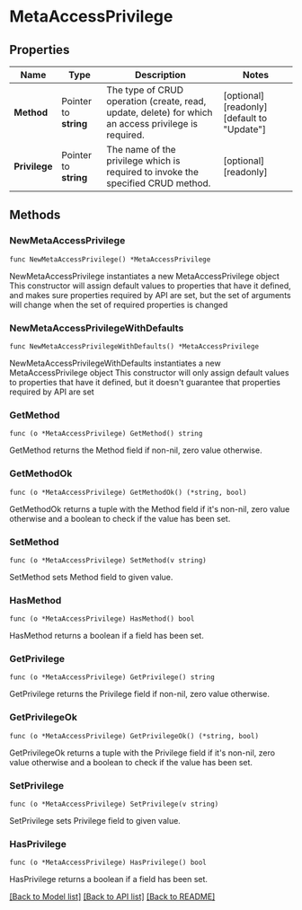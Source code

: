 # MetaAccessPrivilege

## Properties

Name | Type | Description | Notes
------------ | ------------- | ------------- | -------------
**Method** | Pointer to **string** | The type of CRUD operation (create, read, update, delete) for which an access privilege is required. | [optional] [readonly] [default to "Update"]
**Privilege** | Pointer to **string** | The name of the privilege which is required to invoke the specified CRUD method. | [optional] [readonly] 

## Methods

### NewMetaAccessPrivilege

`func NewMetaAccessPrivilege() *MetaAccessPrivilege`

NewMetaAccessPrivilege instantiates a new MetaAccessPrivilege object
This constructor will assign default values to properties that have it defined,
and makes sure properties required by API are set, but the set of arguments
will change when the set of required properties is changed

### NewMetaAccessPrivilegeWithDefaults

`func NewMetaAccessPrivilegeWithDefaults() *MetaAccessPrivilege`

NewMetaAccessPrivilegeWithDefaults instantiates a new MetaAccessPrivilege object
This constructor will only assign default values to properties that have it defined,
but it doesn't guarantee that properties required by API are set

### GetMethod

`func (o *MetaAccessPrivilege) GetMethod() string`

GetMethod returns the Method field if non-nil, zero value otherwise.

### GetMethodOk

`func (o *MetaAccessPrivilege) GetMethodOk() (*string, bool)`

GetMethodOk returns a tuple with the Method field if it's non-nil, zero value otherwise
and a boolean to check if the value has been set.

### SetMethod

`func (o *MetaAccessPrivilege) SetMethod(v string)`

SetMethod sets Method field to given value.

### HasMethod

`func (o *MetaAccessPrivilege) HasMethod() bool`

HasMethod returns a boolean if a field has been set.

### GetPrivilege

`func (o *MetaAccessPrivilege) GetPrivilege() string`

GetPrivilege returns the Privilege field if non-nil, zero value otherwise.

### GetPrivilegeOk

`func (o *MetaAccessPrivilege) GetPrivilegeOk() (*string, bool)`

GetPrivilegeOk returns a tuple with the Privilege field if it's non-nil, zero value otherwise
and a boolean to check if the value has been set.

### SetPrivilege

`func (o *MetaAccessPrivilege) SetPrivilege(v string)`

SetPrivilege sets Privilege field to given value.

### HasPrivilege

`func (o *MetaAccessPrivilege) HasPrivilege() bool`

HasPrivilege returns a boolean if a field has been set.


[[Back to Model list]](../README.md#documentation-for-models) [[Back to API list]](../README.md#documentation-for-api-endpoints) [[Back to README]](../README.md)


